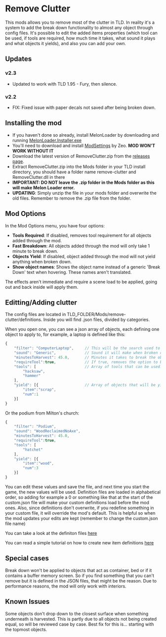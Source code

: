 # Remove Clutter
This mods allows you to remove most of the clutter in TLD. In reality it's a system to add the break down functionality to almost any object through config files. It's possible to edit the added items properties (which tool can be used, if tools are required, how much time it takes, what sound it plays and what objects it yields), and also you can add your own.

## Updates
### v2.3
* Updated to work with TLD 1.95 - Fury, then silence.

### v2.2
* FIX: Fixed issue with paper decals not saved after being broken down.

## Installing the mod
* If you haven't done so already, install MelonLoader by downloading and running [MelonLoader.Installer.exe](https://github.com/HerpDerpinstine/MelonLoader/releases/latest/download/MelonLoader.Installer.exe)
* You'll need to download and install [ModSettings](https://github.com/zeobviouslyfakeacc/ModSettings/releases/download/v1.7/ModSettings.dll) by Zeo. **MOD WON'T WORK WITHOUT IT**
* Download the latest version of RemoveClutter.zip from the [releases page](https://github.com/Xpazeman/tld-remove-clutter/releases/latest).
* Extract RemoveClutter.zip into the Mods folder in your TLD install directory, you should have a folder name remove-clutter and RemoveClutter.dll in there
* **IMPORTANT: DO NOT leave the .zip folder in the Mods folder as this will make Melon Loader error.**
* **UPDATING**: Simply unzip the file in your mods folder and overwrite the old files. Remember to remove the .zip file from the folder.

## Mod Options
In the Mod Options menu, you have four options:
* **Tools Required**: If disabled, removes tool requirement for all objects added through the mod.
* **Fast Breakdown**: All objects added through the mod will only take 1 minute to break down.
* **Objects Yield**: If disabled, object added through the mod will not yield anything when broken down.
* **Show object names**: Shows the object name instead of a generic 'Break Down' text when hovering. These names aren't translated.

The effects aren't immediate and require a scene load to be applied, going out and back inside will apply them.

## Editting/Adding clutter
The config files are located in TLD_FOLDER/Mods/remove-clutter/definitions.
Inside you will find .json files, divided by categories.

When you open one, you can see a json array of objects, each defining one object to apply to, for example, a laptop is defined like this:

```javascript
{
	"filter": "ComputerLaptop",		// This will be the search used to find the object in the scene.
	"sound": "Generic",				// Sound it will make when broken down. 
	"minutesToHarvest": 45.0,		// Minutes it takes to break the object down.
	"requireTool":true,				// If true, removes the option to break down by hand.
	"tools": [						// Array of tools that can be used. 
		"hacksaw",
		"hammer"
	],
	"yield": [{						// Array of objects that will be yield. 
		"item":"scrap",
		"num":1
	}]
}
```

Or the podium from Milton's church:
```javascript
{
	"filter": "Podium",
	"sound": "WoodReclaimedNoAxe",
	"minutesToHarvest": 45.0,
	"requireTool":true,
	"tools": [
		"hatchet"
	],
	"yield": [{
		"item":"wood",
		"num":3
	}]
}
```

You can edit these values and save the file, and next time you start the game, the new values will be used.
Definition files are loaded in alphabetical order, so adding for example a 0 or something like that at the start of the custom.json file will make your custom definitions load before the mod ones. Also, since definitions don't overwrite, if you redefine something in your custom file, it will override the mod's default. This is helpful so when the mod updates your edits are kept (remember to change the custom.json file name)

You can take a look at the definiton files [here](./src/remove-clutter/definitions)

You can read a simple tutorial on how to create new item definitions [here](./Tutorial.md)

## Special cases
Break down won't be applied to objects that act as container, bed or if it contains a buffer memory screen. So if you find something that you can't remove but it is defined in the JSON files, that might be the reason.
Due to performance reasons, the mod will only work with interiors.

## Known Issues
Some objects don't drop down to the closest surface when something underneath is harvested. This is partly due to all objects not being created equal, so will be reviewed case by case. Best fix for this is... starting with the topmost objects.